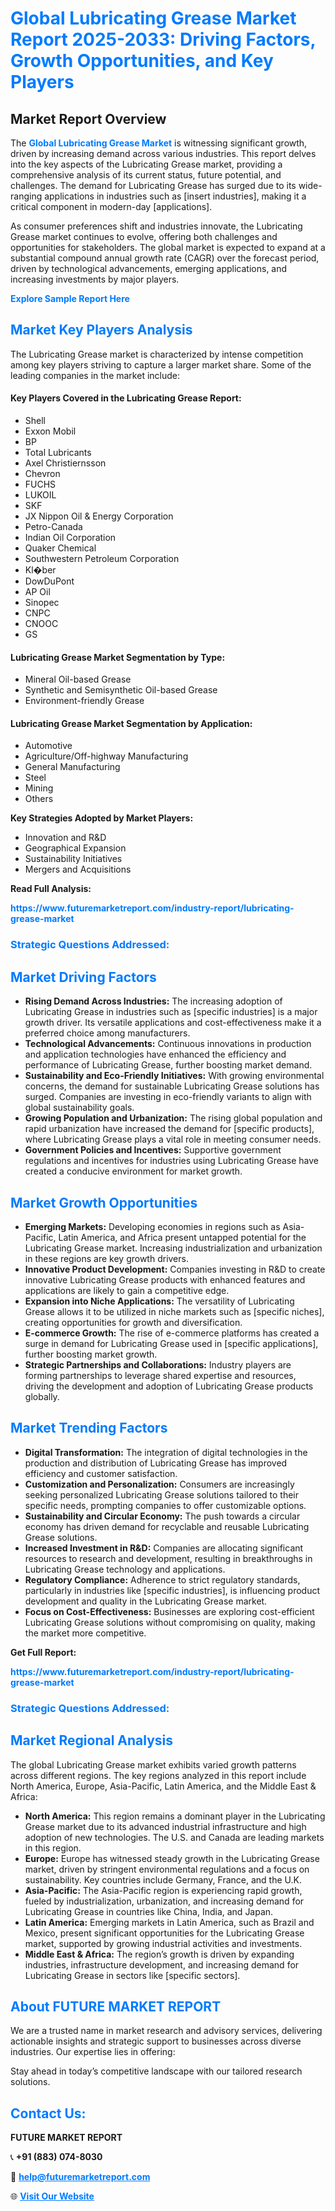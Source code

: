 <h1 style="color: #007BFF;">Global Lubricating Grease Market Report 2025-2033: Driving Factors, Growth Opportunities, and Key Players</h1>

<section id="overview">
<h2>Market Report Overview</h2>
<p>The <a href="https://www.futuremarketreport.com/industry-report/lubricating-grease-market" style="color: #007BFF; text-decoration: none;"><strong>Global Lubricating Grease Market</strong></a> is witnessing significant growth, driven by increasing demand across various industries. This report delves into the key aspects of the Lubricating Grease market, providing a comprehensive analysis of its current status, future potential, and challenges. The demand for Lubricating Grease has surged due to its wide-ranging applications in industries such as [insert industries], making it a critical component in modern-day [applications].</p>
<p>As consumer preferences shift and industries innovate, the Lubricating Grease market continues to evolve, offering both challenges and opportunities for stakeholders. The global market is expected to expand at a substantial compound annual growth rate (CAGR) over the forecast period, driven by technological advancements, emerging applications, and increasing investments by major players.</p>
</section>

<section id="overview">
<p><a href="https://www.futuremarketreport.com/request-sample/reportId=61123" style="color: #007BFF; text-decoration: none;"><strong>Explore Sample Report Here</strong></a></p>
</section>

<section id="key-players">
<h2 style="color: #007BFF;">Market Key Players Analysis</h2>
<p>The Lubricating Grease market is characterized by intense competition among key players striving to capture a larger market share. Some of the leading companies in the market include:</p>
<h4>Key Players Covered in the Lubricating Grease Report:</h4>
<ul><li>Shell</li><li>Exxon Mobil</li><li>BP</li><li>Total Lubricants</li><li>Axel Christiernsson</li><li>Chevron</li><li>FUCHS</li><li>LUKOIL</li><li>SKF</li><li>JX Nippon Oil &amp; Energy Corporation</li><li>Petro-Canada</li><li>Indian Oil Corporation</li><li>Quaker Chemical</li><li>Southwestern Petroleum Corporation</li><li>Kl�ber</li><li>DowDuPont</li><li>AP Oil</li><li>Sinopec</li><li>CNPC</li><li>CNOOC</li><li>GS</li></ul>
<h4>Lubricating Grease Market Segmentation by Type:</h4>
<ul><li>Mineral Oil-based Grease</li><li>Synthetic and Semisynthetic Oil-based Grease</li><li>Environment-friendly Grease</li></ul>

<h4>Lubricating Grease Market Segmentation by Application:</h4>
<ul><li>Automotive</li><li>Agriculture/Off-highway Manufacturing</li><li>General Manufacturing</li><li>Steel</li><li>Mining</li><li>Others</li></ul>
<p><strong>Key Strategies Adopted by Market Players:</strong></p>
<ul>
<li>Innovation and R&D</li>
<li>Geographical Expansion</li>
<li>Sustainability Initiatives</li>
<li>Mergers and Acquisitions</li>
</ul>
</section>

<section>
<p><strong>Read Full Analysis: </strong></p><a href="https://www.futuremarketreport.com/industry-report/lubricating-grease-market" style="color: #007BFF; text-decoration: none;"><strong>https://www.futuremarketreport.com/industry-report/lubricating-grease-market</strong></a>
<h3 style="color: #007BFF;">Strategic Questions Addressed:</h3>
</section>

<section id="driving-factors">
<h2 style="color: #007BFF;">Market Driving Factors</h2>
<ul>
<li><strong>Rising Demand Across Industries:</strong> The increasing adoption of Lubricating Grease in industries such as [specific industries] is a major growth driver. Its versatile applications and cost-effectiveness make it a preferred choice among manufacturers.</li>
<li><strong>Technological Advancements:</strong> Continuous innovations in production and application technologies have enhanced the efficiency and performance of Lubricating Grease, further boosting market demand.</li>
<li><strong>Sustainability and Eco-Friendly Initiatives:</strong> With growing environmental concerns, the demand for sustainable Lubricating Grease solutions has surged. Companies are investing in eco-friendly variants to align with global sustainability goals.</li>
<li><strong>Growing Population and Urbanization:</strong> The rising global population and rapid urbanization have increased the demand for [specific products], where Lubricating Grease plays a vital role in meeting consumer needs.</li>
<li><strong>Government Policies and Incentives:</strong> Supportive government regulations and incentives for industries using Lubricating Grease have created a conducive environment for market growth.</li>
</ul>
</section>

<section id="growth-opportunities">
<h2 style="color: #007BFF;">Market Growth Opportunities</h2>
<ul>
<li><strong>Emerging Markets:</strong> Developing economies in regions such as Asia-Pacific, Latin America, and Africa present untapped potential for the Lubricating Grease market. Increasing industrialization and urbanization in these regions are key growth drivers.</li>
<li><strong>Innovative Product Development:</strong> Companies investing in R&D to create innovative Lubricating Grease products with enhanced features and applications are likely to gain a competitive edge.</li>
<li><strong>Expansion into Niche Applications:</strong> The versatility of Lubricating Grease allows it to be utilized in niche markets such as [specific niches], creating opportunities for growth and diversification.</li>
<li><strong>E-commerce Growth:</strong> The rise of e-commerce platforms has created a surge in demand for Lubricating Grease used in [specific applications], further boosting market growth.</li>
<li><strong>Strategic Partnerships and Collaborations:</strong> Industry players are forming partnerships to leverage shared expertise and resources, driving the development and adoption of Lubricating Grease products globally.</li>
</ul>
</section>

<section id="trending-factors">
<h2 style="color: #007BFF;">Market Trending Factors</h2>
<ul>
<li><strong>Digital Transformation:</strong> The integration of digital technologies in the production and distribution of Lubricating Grease has improved efficiency and customer satisfaction.</li>
<li><strong>Customization and Personalization:</strong> Consumers are increasingly seeking personalized Lubricating Grease solutions tailored to their specific needs, prompting companies to offer customizable options.</li>
<li><strong>Sustainability and Circular Economy:</strong> The push towards a circular economy has driven demand for recyclable and reusable Lubricating Grease solutions.</li>
<li><strong>Increased Investment in R&D:</strong> Companies are allocating significant resources to research and development, resulting in breakthroughs in Lubricating Grease technology and applications.</li>
<li><strong>Regulatory Compliance:</strong> Adherence to strict regulatory standards, particularly in industries like [specific industries], is influencing product development and quality in the Lubricating Grease market.</li>
<li><strong>Focus on Cost-Effectiveness:</strong> Businesses are exploring cost-efficient Lubricating Grease solutions without compromising on quality, making the market more competitive.</li>
</ul>
</section>

<section>
<p><strong>Get Full Report: </strong></p><a href="https://www.futuremarketreport.com/industry-report/lubricating-grease-market" style="color: #007BFF; text-decoration: none;"><strong>https://www.futuremarketreport.com/industry-report/lubricating-grease-market</strong></a>
<h3 style="color: #007BFF;">Strategic Questions Addressed:</h3>
</section>


<section id="regional-analysis">
<h2 style="color: #007BFF;">Market Regional Analysis</h2>
<p>The global Lubricating Grease market exhibits varied growth patterns across different regions. The key regions analyzed in this report include North America, Europe, Asia-Pacific, Latin America, and the Middle East & Africa:</p>
<ul>
<li><strong>North America:</strong> This region remains a dominant player in the Lubricating Grease market due to its advanced industrial infrastructure and high adoption of new technologies. The U.S. and Canada are leading markets in this region.</li>
<li><strong>Europe:</strong> Europe has witnessed steady growth in the Lubricating Grease market, driven by stringent environmental regulations and a focus on sustainability. Key countries include Germany, France, and the U.K.</li>
<li><strong>Asia-Pacific:</strong> The Asia-Pacific region is experiencing rapid growth, fueled by industrialization, urbanization, and increasing demand for Lubricating Grease in countries like China, India, and Japan.</li>
<li><strong>Latin America:</strong> Emerging markets in Latin America, such as Brazil and Mexico, present significant opportunities for the Lubricating Grease market, supported by growing industrial activities and investments.</li>
<li><strong>Middle East & Africa:</strong> The region’s growth is driven by expanding industries, infrastructure development, and increasing demand for Lubricating Grease in sectors like [specific sectors].</li>
</ul>
</section>

<footer>
<h2 style="color: #007BFF;">About FUTURE MARKET REPORT</h2>
<p>We are a trusted name in market research and advisory services, delivering actionable insights and strategic support to businesses across diverse industries. Our expertise lies in offering:</p>

<p>Stay ahead in today’s competitive landscape with our tailored research solutions.</p>

<h2 style="color: #007BFF;">Contact Us:</h2>
<p><strong>FUTURE MARKET REPORT</strong></p>
<p>📞 <strong>+91 (883) 074-8030</strong></p>
<p>📧 <strong><a href="mailto:help@futuremarketreport.com" style="color: #007BFF;">help@futuremarketreport.com</a></strong></p>
<p>🌐 <strong><a href="https://www.futuremarketreport.com/" style="color: #007BFF;">Visit Our Website</a></strong></p>
</footer>